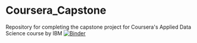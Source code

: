 # Coursera_Capstone
Repository for completing the capstone project for Coursera's Applied Data Science course by IBM
[![Binder](https://mybinder.org/badge_logo.svg)](https://mybinder.org/v2/gh/fizixmastr/Coursera_Capstone/tree/main/HEAD)

